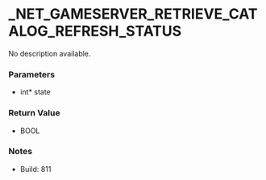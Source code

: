 # _NET_GAMESERVER_RETRIEVE_CATALOG_REFRESH_STATUS

No description available.

### Parameters
* int* state

### Return Value
* BOOL

### Notes
* Build: 811

